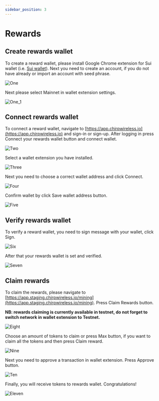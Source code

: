 ```yaml
---
sidebar_position: 3
---
```


# Rewards

## Create rewards wallet

To create a reward wallet, please install Google Chrome extension for Sui wallet (i.e. [Sui wallet](https://chromewebstore.google.com/detail/sui-wallet/opcgpfmipidbgpenhmajoajpbobppdil)). Next you need to create an account, if you do not have already or import an account with seed phrase.

![One](1.png)

Next please select Mainnet in wallet extension settings.

![One_1](1_1.png)

## Connect rewards wallet

To connect a reward wallet, navigate to [https://app.chirpwireless.io](https://app.chirpwireless.io) and sign-in or sign-up. After logging in press Connect your rewards wallet button and connect wallet.

![Two](2.png)

Select a wallet extension you have installed.

![Three](3.png)

Next you need to choose a correct wallet address and click Connect.

![Four](4.png)

Confirm wallet by click Save wallet address button.

![Five](5.png)

## Verify rewards wallet

To verify a reward wallet, you need to sign message with your wallet, click Sign.

![Six](6.png)

After that your rewards wallet is set and verified.

![Seven](7.png)

## Claim rewards

To claim the rewards, please navigate to [https://app.staging.chirpwireless.io/mining](https://app.staging.chirpwireless.io/mining). Press Claim Rewards button.

**NB: rewards claiming is currently available in testnet, do not forget to switch network in wallet extension to Testnet.**

![Eight](8.png)

Choose an amount of tokens to claim or press Max button, if you want to claim all the tokens and then press Claim reward.

![Nine](9.png)

Next you need to approve a transaction in wallet extension. Press Approve button.

![Ten](10.png)

Finally, you will receive tokens to rewards wallet. Congratulations!

![Eleven](11.png)
